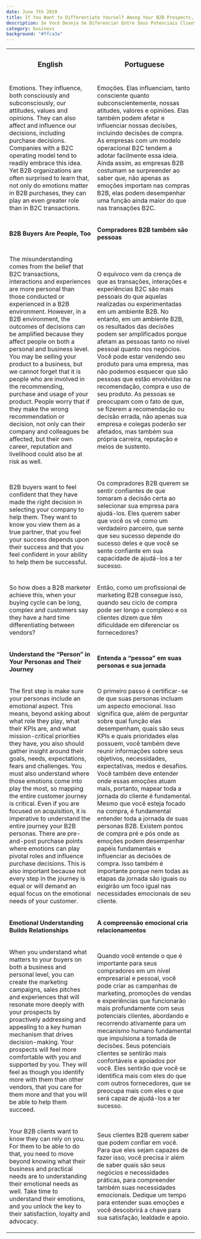 ```yaml
---
date: June 7th 2019
title: If You Want to Differentiate Yourself Among Your B2B Prospects, Get Emotional
description: Se Você Deseja Se Diferenciar Entre Seus Potenciais Clientes B2B, Seja Emotivo
category: business
background: "#ffca3a"
---
```


<div>

<table id="text-table">
  <tr>
    <th><h3>English</h3></th>
    <th><h3>Portuguese</h3></th>
  </tr>

  <tr>
  <td><p>Emotions. They influence, both consciously and subconsciously, our attitudes, values and opinions. They can also affect and influence our decisions, including purchase decisions. Companies with a B2C operating model tend to readily embrace this idea. Yet B2B organizations are often surprised to learn that, not only do emotions matter in B2B purchases, they can play an even greater role than in B2C transactions.</p></td>
  <td><p>Emoções. Elas influenciam, tanto consciente quanto subconscientemente, nossas atitudes, valores e opiniões. Elas também podem afetar e influenciar nossas decisões, incluindo decisões de compra. As empresas com um modelo operacional B2C tendem a adotar facilmente essa ideia. Ainda assim, as empresas B2B costumam se surpreender ao saber que, não apenas as emoções importam nas compras B2B, elas podem desempenhar uma função ainda maior do que nas transações B2C.</p></td>
  </tr>

  <tr>
  <td><p><strong>B2B Buyers Are People, Too</strong></p></td>
  <td><p><strong>Compradores B2B também são pessoas</strong></p></td>
  </tr>

  <tr>
  <td><p>The misunderstanding comes from the belief that B2C transactions, interactions and experiences are more personal than those conducted or experienced in a B2B environment. However, in a B2B environment, the outcomes of decisions can be amplified because they affect people on both a personal and business level. You may be selling your product to a business, but we cannot forget that it is people who are involved in the recommending, purchase and usage of your product.  People worry that if they make the wrong recommendation or decision, not only can their company and colleagues be affected, but their own career, reputation and livelihood could also be at risk as well.</p></td>
  <td><p>O equívoco vem da crença de que as transações, interações e experiências B2C são mais pessoais do que aquelas realizadas ou experimentadas em um ambiente B2B. No entanto, em um ambiente B2B, os resultados das decisões podem ser amplificados porque afetam as pessoas tanto no nível pessoal quanto nos negócios. Você pode estar vendendo seu produto para uma empresa, mas não podemos esquecer que são pessoas que estão envolvidas na recomendação, compra e uso de seu produto.  As pessoas se preocupam com o fato de que, se fizerem a recomendação ou decisão errada, não apenas sua empresa e colegas poderão ser afetados, mas também sua própria carreira, reputação e meios de sustento.</p></td>
  </tr>

  <tr>
  <td><p>B2B buyers want to feel confident that they have made the right decision in selecting your company to help them. They want to know you view them as a true partner, that you feel your success depends upon their success and that you feel confident in your ability to help them be successful.</p></td>
  <td><p>Os compradores B2B querem se sentir confiantes de que tomaram a decisão certa ao selecionar sua empresa para ajudá-los. Eles querem saber que você os vê como um verdadeiro parceiro, que sente que seu sucesso depende do sucesso deles e que você se sente confiante em sua capacidade de ajudá-los a ter sucesso.</p></td>
  </tr>

  <tr>
  <td><p>So how does a B2B marketer achieve this, when your buying cycle can be long, complex and customers say they have a hard time differentiating between vendors?</p></td>
  <td><p>Então, como um profissional de marketing B2B consegue isso, quando seu ciclo de compra pode ser longo e complexo e os clientes dizem que têm dificuldade em diferenciar os fornecedores?</p></td>
  </tr>

  <tr>
  <td><p><strong>Understand the “Person” in Your Personas and Their Journey</strong></p></td>
  <td><p><strong>Entenda a “pessoa” em suas personas e sua jornada</strong></p></td>
  </tr>

  <tr>
  <td><p>The first step is make sure your personas include an emotional aspect. This means, beyond asking about what role they play, what their KPIs are, and what mission-critical priorities they have, you also should gather insight around their goals, needs, expectations, fears and challenges. You must also understand where those emotions come into play the most, so mapping the entire customer journey is critical. Even if you are focused on acquisition, it is imperative to understand the entire journey your B2B personas. There are pre-and-post purchase points where emotions can play pivotal roles and influence purchase decisions. This is also important because not every step in the journey is equal or will demand an equal focus on the emotional needs of your customer.</p></td>
  <td><p>O primeiro passo é certificar-se de que suas personas incluam um aspecto emocional. Isso significa que, além de perguntar sobre qual função elas desempenham, quais são seus KPIs e quais prioridades elas possuem, você também deve reunir informações sobre seus objetivos, necessidades, expectativas, medos e desafios. Você também deve entender onde essas emoções atuam mais, portanto, mapear toda a jornada do cliente é fundamental. Mesmo que você esteja focado na compra, é fundamental entender toda a jornada de suas personas B2B. Existem pontos de compra pré e pós onde as emoções podem desempenhar papéis fundamentais e influenciar as decisões de compra. Isso também é importante porque nem todas as etapas da jornada são iguais ou exigirão um foco igual nas necessidades emocionais de seu cliente.</p></td>
  </tr>

  <tr>
  <td><p><strong>Emotional Understanding Builds Relationships</strong></p></td>
  <td><p><strong>A compreensão emocional cria relacionamentos</strong></p></td>
  </tr>

  <tr>
  <td><p>When you understand what matters to your buyers on both a business and personal level, you can create the marketing campaigns, sales pitches and experiences that will resonate more deeply with your prospects by proactively addressing and appealing to a key human mechanism that drives decision-making. Your prospects will feel more comfortable with you and supported by you.  They will feel as though you identify more with them than other vendors, that you care for them more and that you will be able to help them succeed.</p></td>
  <td><p>Quando você entende o que é importante para seus compradores em um nível empresarial e pessoal, você pode criar as campanhas de marketing, promoções de vendas e experiências que funcionarão mais profundamente com seus potenciais clientes, abordando e recorrendo ativamente para um mecanismo humano fundamental que impulsiona a tomada de decisões. Seus potenciais clientes se sentirão mais confortáveis e apoiados por você. Eles sentirão que você se identifica mais com eles do que com outros fornecedores, que se preocupa mais com eles e que será capaz de ajudá-los a ter sucesso.</p></td>
  </tr>

  <tr>
  <td><p>Your B2B clients want to know they can rely on you. For them to be able to do that, you need to move beyond knowing what their business and practical needs are to understanding their emotional needs as well.  Take time to understand their emotions, and you unlock the key to their satisfaction, loyalty and advocacy.</p></td>
  <td><p>Seus clientes B2B querem saber que podem confiar em você. Para que eles sejam capazes de fazer isso, você precisa ir além de saber quais são seus negócios e necessidades práticas, para compreender também suas necessidades emocionais. Dedique um tempo para entender suas emoções e você descobrirá a chave para sua satisfação, lealdade e apoio.</p></td>
  </tr>
</table>

</div>
